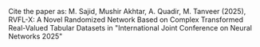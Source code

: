 Cite the paper as: M. Sajid, Mushir Akhtar, A. Quadir, M. Tanveer (2025), RVFL-X: A Novel Randomized Network Based on Complex Transformed Real-Valued Tabular Datasets in "International Joint Conference on Neural Networks 2025"
